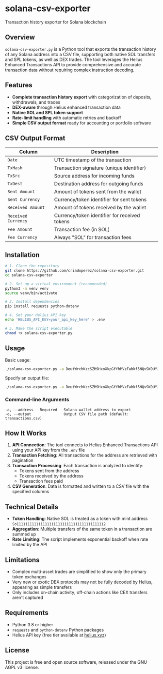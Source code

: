 # solana-csv-exporter

Transaction history exporter for Solana blockchain

## Overview

`solana-csv-exporter.py` is a Python tool that exports the transaction history of any Solana address into a CSV file, supporting both native SOL transfers and SPL tokens, as well as DEX trades. The tool leverages the Helius Enhanced Transactions API to provide comprehensive and accurate transaction data without requiring complex instruction decoding.

## Features

- **Complete transaction history export** with categorization of deposits, withdrawals, and trades
- **DEX-aware** through Helius enhanced transaction data
- **Native SOL and SPL token support**
- **Rate-limit handling** with automatic retries and backoff
- **Simple CSV output format** ready for accounting or portfolio software

## CSV Output Format

| Column | Description |
|--------|-------------|
| `Date` | UTC timestamp of the transaction |
| `TxHash` | Transaction signature (unique identifier) |
| `TxSrc` | Source address for incoming funds |
| `TxDest` | Destination address for outgoing funds |
| `Sent Amount` | Amount of tokens sent from the wallet |
| `Sent Currency` | Currency/token identifier for sent tokens |
| `Received Amount` | Amount of tokens received by the wallet |
| `Received Currency` | Currency/token identifier for received tokens |
| `Fee Amount` | Transaction fee (in SOL) |
| `Fee Currency` | Always "SOL" for transaction fees |

## Installation

```bash
# 1. Clone the repository
git clone https://github.com/criadoperez/solana-csv-exporter.git
cd solana-csv-exporter

# 2. Set up a virtual environment (recommended)
python3 -m venv venv
source venv/bin/activate

# 3. Install dependencies
pip install requests python-dotenv

# 4. Set your Helius API key
echo 'HELIUS_API_KEY=your_api_key_here' > .env

# 5. Make the script executable
chmod +x solana-csv-exporter.py
```

## Usage

Basic usage:
```bash
./solana-csv-exporter.py -a DeutWrchKzcSZM9HxoXkpGfYhMVzFabkf5NQvSKDUYJ5
```

Specify an output file:
```bash
./solana-csv-exporter.py -a DeutWrchKzcSZM9HxoXkpGfYhMVzFabkf5NQvSKDUYJ5 -o my_transactions.csv
```

### Command-line Arguments

```
-a, --address   Required   Solana wallet address to export
-o, --output               Output CSV file path (default: transactions.csv)
```

## How It Works

1. **API Connection**: The tool connects to Helius Enhanced Transactions API using your API key from the `.env` file
2. **Transaction Fetching**: All transactions for the address are retrieved with pagination
3. **Transaction Processing**: Each transaction is analyzed to identify:
   - Tokens sent from the address
   - Tokens received by the address
   - Transaction fees paid
4. **CSV Generation**: Data is formatted and written to a CSV file with the specified columns

## Technical Details

- **Token Handling**: Native SOL is treated as a token with mint address `So11111111111111111111111111111111111111112`
- **Aggregation**: Multiple transfers of the same token in a transaction are summed up
- **Rate Limiting**: The script implements exponential backoff when rate limited by the API

## Limitations

- Complex multi-asset trades are simplified to show only the primary token exchanges
- Very new or exotic DEX protocols may not be fully decoded by Helius, appearing as simple transfers
- Only includes on-chain activity; off-chain actions like CEX transfers aren't captured

## Requirements

- Python 3.8 or higher
- `requests` and `python-dotenv` Python packages
- Helius API key (free tier available at [helius.xyz](https://helius.xyz))

## License

This project is free and open source software, released under the GNU AGPL v3 license. 